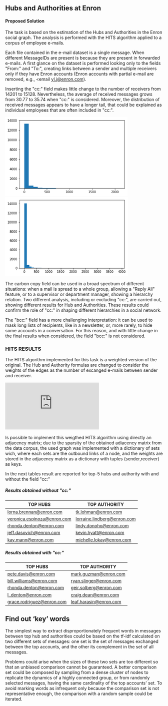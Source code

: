 ## Hubs and Authorities at Enron
#### Proposed Solution

The task is based on the estimation of the Hubs and Authorities in the Enron social graph. The analysis is performed with the HITS algorithm applied to a corpus of employee e-mails.

Each file contained in the e-mail dataset is a single message. When different MessageIDs are present is because they are present in forwarded e-mails. 
A first glance on the dataset is performed looking only to the fields "From:" and "To:", creating links between a sender and multiple receivers only if they have Enron accounts (Enron accounts with partial e-mail are removed, e.g., <email yl.j@enron.com).

Inserting the "cc:" field makes little change to the number of receivers from 14201 to 15128. Nevertheless, the average of received messages grows from 30.77 to 35.74 when "cc:" is considered. Moreover, the distribution of received messages appears to have a longer tail, that could be explained as individual employees that are often included in "cc:".

![Distribution of recevied messages without "cc:"](rec_nc.png)
![Distribution of recevied messages with "cc:"](rec_cc.png)


The carbon copy field can be used in a broad spectrum of different situations: when a mail is spread to a whole group, allowing a "Reply All" feature, or to a supervisor or department manager, showing a hierarchy relation. Two different analysis, including or excluding "cc:", are carried out, showing different results for Hub and Authorities.
These results could confirm the role of "cc:" in shaping different hierarchies in a social network. 

The "bcc:" field has a more challenging interpretation: it can be used to mask long lists of recipients, like in a newsletter, or, more rarely, to hide some accounts in a conversation. For this reason, and with little change in the final results when considered, the field "bcc:" is not considered. 

### HITS RESULTS

The HITS algorithm implemented for this task is a weighted version of the original. The Hub and Authority formulas are changed to consider the weights of the edges as the number of excanged e-mails between sender and receiver. 

![equation](https://latex.codecogs.com/gif.latex?auth%28node%29%20%3D%20%5Csum_%7Bi%3D1%7D%5E%7Br%7D%20weight%28i%2Cnode%29%20*%20hub%28i%29%20%5C%5C%20hub%28node%29%20%3D%20%5Csum_%7Bi%3D1%7D%5E%7Br%7D%20weight%28node%2Ci%29%20*%20auth%28i%29)

Is possible to implement this weigthed HITS algorithm using directly an adjacency matrix; due to the sparsity of the obtained adiacency matrix from the data corpus, the used graph was implemented with a dictionary of sets wich, where each sets are the outbound links of a node, and the weights are stored in the adjacency matrix as a dictionary with tuples (sender,receiver) as keys.

In the next tables result are reported for top-5 hubs and authority with and without the field "cc:"

##### Results obtained without "cc:"
| TOP HUBS                    | TOP AUTHORITY     |
| -------------               | -------------     |
| lorna.brennan@enron.com     | tk.lohman@enron.com     |
| veronica.espinoza@enron.com     | lorraine.lindberg@enron.com    |
| rhonda.denton@enron.com    | lindy.donoho@enron.com    |
| jeff.dasovich@enron.com      | kevin.hyatt@enron.com     |
| kay.mann@enron.com     | michelle.lokay@enron.com      |

##### Results obtained with "cc:"
| TOP HUBS                    | TOP AUTHORITY     |
| -------------               | -------------     |
| pete.davis@enron.com   | mark.guzman@enron.com    |
| bill.williams@enron.com     | ryan.slinger@enron.com   |
| rhonda.denton@enron.com    | geir.solberg@enron.com   |
| l..denton@enron.com      | craig.dean@enron.com     |
| grace.rodriguez@enron.com     | leaf.harasin@enron.com      |

## Find out ‘key’ words

The simplest way to extract disproportionately frequent words in messages between top hub and authorities could be based on the tf-idf calculated on two different sets of messages: one set is the set of messages exchanged between the top accounts, and the other its complement in the set of all messages. 

Problems could arise when the sizes of these two sets are too different
so that an unbiased comparison cannot be guaranteed. 
A better comparison set could be composed by sampling from a dense cluster of nodes to replicate the dynamics of a highly connected group, or from randomly selected messages, having the same cardinality of the top accounts' set.
To avoid marking words as infrequent only because the comparison set is not representative enough, the comparison with a random sample could be iterated.




